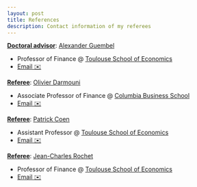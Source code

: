 ```yaml
---
layout: post
title: References
description: Contact information of my referees
---
```



<ins>**Doctoral advisor**</ins>: [Alexander Guembel](https://www.tse-fr.eu/people/alexander-guembel)
 -  Professor of Finance @ [Toulouse School of Economics](https://www.tse-fr.eu/)
 - [Email ✉️](mailto:alexander.guembel@tse-fr.eu)

<ins>**Referee**</ins>: [Olivier Darmouni](https://sites.google.com/site/olivierdarmouni/)
-  Associate Professor of Finance @ [Columbia Business School](https://business.columbia.edu/faculty/divisions/finance)
-  [Email ✉️](mailto:omd2109-at-columbia.edu)

<ins>**Referee**</ins>: [Patrick Coen](https://patrick-coen.com/)
-  Assistant Professor  @ [Toulouse School of Economics](https://www.tse-fr.eu/)
-  [Email ✉️](mailto:patrick.coen@tse-fr.eu)



<ins>**Referee**</ins>: [Jean-Charles Rochet](https://www.tse-fr.eu/people/jean-charles-rochet)
-   Professor of Finance  @ [Toulouse School of Economics](https://www.tse-fr.eu/)
-  [Email ✉️](mailto:jean-charles.rochet@tse-fr.eu)
